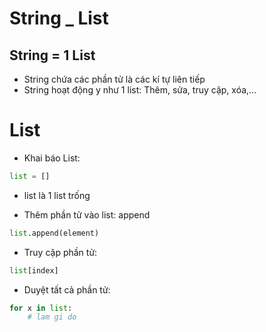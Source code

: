 # String _ List

## String = 1 List

- String chứa các phần tử là các kí tự liên tiếp
- String hoạt động y như 1 list: Thêm, sửa, truy cập, xóa,...

# List

- Khai báo List: 
```python
list = []
```
- list là 1 list trống

- Thêm phần tử vào list: append
```python
list.append(element)
```
- Truy cập phần tử:
```python
list[index]
```
- Duyệt tất cả phần tử:
```python
for x in list:
    # lam gi do
```